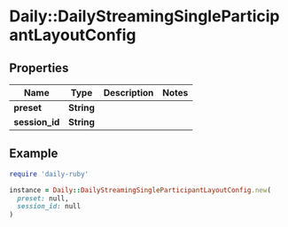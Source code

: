 # Daily::DailyStreamingSingleParticipantLayoutConfig

## Properties

| Name | Type | Description | Notes |
| ---- | ---- | ----------- | ----- |
| **preset** | **String** |  |  |
| **session_id** | **String** |  |  |

## Example

```ruby
require 'daily-ruby'

instance = Daily::DailyStreamingSingleParticipantLayoutConfig.new(
  preset: null,
  session_id: null
)
```

